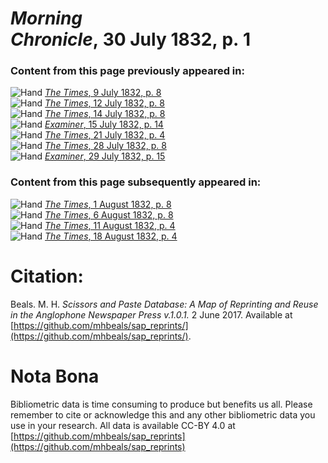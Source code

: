 # *Morning Chronicle*, 30 July 1832, p. 1  
  
### Content from this page previously appeared in:  
![Hand](http://scissorsandpaste.net/wp-content/uploads/2017/06/smallhandpointer.png) [*The Times*, 9 July 1832, p. 8](https://mhbeals.github.io/sap_html/The-Times/The-Times-9-July-1832-p-8)  
![Hand](http://scissorsandpaste.net/wp-content/uploads/2017/06/smallhandpointer.png) [*The Times*, 12 July 1832, p. 8](https://mhbeals.github.io/sap_html/The-Times/The-Times-12-July-1832-p-8)  
![Hand](http://scissorsandpaste.net/wp-content/uploads/2017/06/smallhandpointer.png) [*The Times*, 14 July 1832, p. 8](https://mhbeals.github.io/sap_html/The-Times/The-Times-14-July-1832-p-8)  
![Hand](http://scissorsandpaste.net/wp-content/uploads/2017/06/smallhandpointer.png) [*Examiner*, 15 July 1832, p. 14](https://mhbeals.github.io/sap_html/Examiner/Examiner-15-July-1832-p-14)  
![Hand](http://scissorsandpaste.net/wp-content/uploads/2017/06/smallhandpointer.png) [*The Times*, 21 July 1832, p. 4](https://mhbeals.github.io/sap_html/The-Times/The-Times-21-July-1832-p-4)  
![Hand](http://scissorsandpaste.net/wp-content/uploads/2017/06/smallhandpointer.png) [*The Times*, 28 July 1832, p. 8](https://mhbeals.github.io/sap_html/The-Times/The-Times-28-July-1832-p-8)  
![Hand](http://scissorsandpaste.net/wp-content/uploads/2017/06/smallhandpointer.png) [*Examiner*, 29 July 1832, p. 15](https://mhbeals.github.io/sap_html/Examiner/Examiner-29-July-1832-p-15)  
  
### Content from this page subsequently appeared in:  
![Hand](http://scissorsandpaste.net/wp-content/uploads/2017/06/smallhandpointer.png) [*The Times*, 1 August 1832, p. 8](https://mhbeals.github.io/sap_html/The-Times/The-Times-1-August-1832-p-8)  
![Hand](http://scissorsandpaste.net/wp-content/uploads/2017/06/smallhandpointer.png) [*The Times*, 6 August 1832, p. 8](https://mhbeals.github.io/sap_html/The-Times/The-Times-6-August-1832-p-8)  
![Hand](http://scissorsandpaste.net/wp-content/uploads/2017/06/smallhandpointer.png) [*The Times*, 11 August 1832, p. 4](https://mhbeals.github.io/sap_html/The-Times/The-Times-11-August-1832-p-4)  
![Hand](http://scissorsandpaste.net/wp-content/uploads/2017/06/smallhandpointer.png) [*The Times*, 18 August 1832, p. 4](https://mhbeals.github.io/sap_html/The-Times/The-Times-18-August-1832-p-4)  


# Citation: 

Beals. M. H. *Scissors and Paste Database: A Map of Reprinting and Reuse in the Anglophone Newspaper Press v.1.0.1.* 2 June 2017. Available at [https://github.com/mhbeals/sap_reprints/](https://github.com/mhbeals/sap_reprints/). 

# Nota Bona

Bibliometric data is time consuming to produce but benefits us all. Please remember to cite or acknowledge this and any other bibliometric data you use in your research. All data is available CC-BY 4.0 at [https://github.com/mhbeals/sap_reprints](https://github.com/mhbeals/sap_reprints)